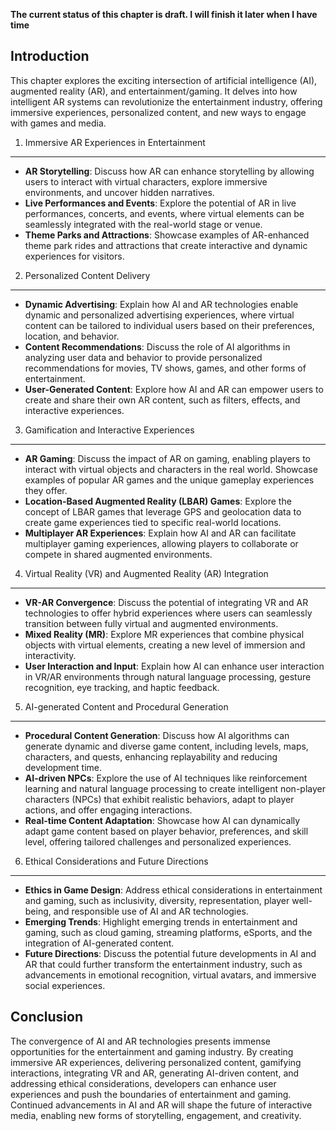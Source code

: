 **The current status of this chapter is draft. I will finish it later when I have time**

Introduction
------------

This chapter explores the exciting intersection of artificial intelligence (AI), augmented reality (AR), and entertainment/gaming. It delves into how intelligent AR systems can revolutionize the entertainment industry, offering immersive experiences, personalized content, and new ways to engage with games and media.

1. Immersive AR Experiences in Entertainment
--------------------------------------------

* **AR Storytelling**: Discuss how AR can enhance storytelling by allowing users to interact with virtual characters, explore immersive environments, and uncover hidden narratives.
* **Live Performances and Events**: Explore the potential of AR in live performances, concerts, and events, where virtual elements can be seamlessly integrated with the real-world stage or venue.
* **Theme Parks and Attractions**: Showcase examples of AR-enhanced theme park rides and attractions that create interactive and dynamic experiences for visitors.

2. Personalized Content Delivery
--------------------------------

* **Dynamic Advertising**: Explain how AI and AR technologies enable dynamic and personalized advertising experiences, where virtual content can be tailored to individual users based on their preferences, location, and behavior.
* **Content Recommendations**: Discuss the role of AI algorithms in analyzing user data and behavior to provide personalized recommendations for movies, TV shows, games, and other forms of entertainment.
* **User-Generated Content**: Explore how AI and AR can empower users to create and share their own AR content, such as filters, effects, and interactive experiences.

3. Gamification and Interactive Experiences
-------------------------------------------

* **AR Gaming**: Discuss the impact of AR on gaming, enabling players to interact with virtual objects and characters in the real world. Showcase examples of popular AR games and the unique gameplay experiences they offer.
* **Location-Based Augmented Reality (LBAR) Games**: Explore the concept of LBAR games that leverage GPS and geolocation data to create game experiences tied to specific real-world locations.
* **Multiplayer AR Experiences**: Explain how AI and AR can facilitate multiplayer gaming experiences, allowing players to collaborate or compete in shared augmented environments.

4. Virtual Reality (VR) and Augmented Reality (AR) Integration
--------------------------------------------------------------

* **VR-AR Convergence**: Discuss the potential of integrating VR and AR technologies to offer hybrid experiences where users can seamlessly transition between fully virtual and augmented environments.
* **Mixed Reality (MR)**: Explore MR experiences that combine physical objects with virtual elements, creating a new level of immersion and interactivity.
* **User Interaction and Input**: Explain how AI can enhance user interaction in VR/AR environments through natural language processing, gesture recognition, eye tracking, and haptic feedback.

5. AI-generated Content and Procedural Generation
-------------------------------------------------

* **Procedural Content Generation**: Discuss how AI algorithms can generate dynamic and diverse game content, including levels, maps, characters, and quests, enhancing replayability and reducing development time.
* **AI-driven NPCs**: Explore the use of AI techniques like reinforcement learning and natural language processing to create intelligent non-player characters (NPCs) that exhibit realistic behaviors, adapt to player actions, and offer engaging interactions.
* **Real-time Content Adaptation**: Showcase how AI can dynamically adapt game content based on player behavior, preferences, and skill level, offering tailored challenges and personalized experiences.

6. Ethical Considerations and Future Directions
-----------------------------------------------

* **Ethics in Game Design**: Address ethical considerations in entertainment and gaming, such as inclusivity, diversity, representation, player well-being, and responsible use of AI and AR technologies.
* **Emerging Trends**: Highlight emerging trends in entertainment and gaming, such as cloud gaming, streaming platforms, eSports, and the integration of AI-generated content.
* **Future Directions**: Discuss the potential future developments in AI and AR that could further transform the entertainment industry, such as advancements in emotional recognition, virtual avatars, and immersive social experiences.

Conclusion
----------

The convergence of AI and AR technologies presents immense opportunities for the entertainment and gaming industry. By creating immersive AR experiences, delivering personalized content, gamifying interactions, integrating VR and AR, generating AI-driven content, and addressing ethical considerations, developers can enhance user experiences and push the boundaries of entertainment and gaming. Continued advancements in AI and AR will shape the future of interactive media, enabling new forms of storytelling, engagement, and creativity.
